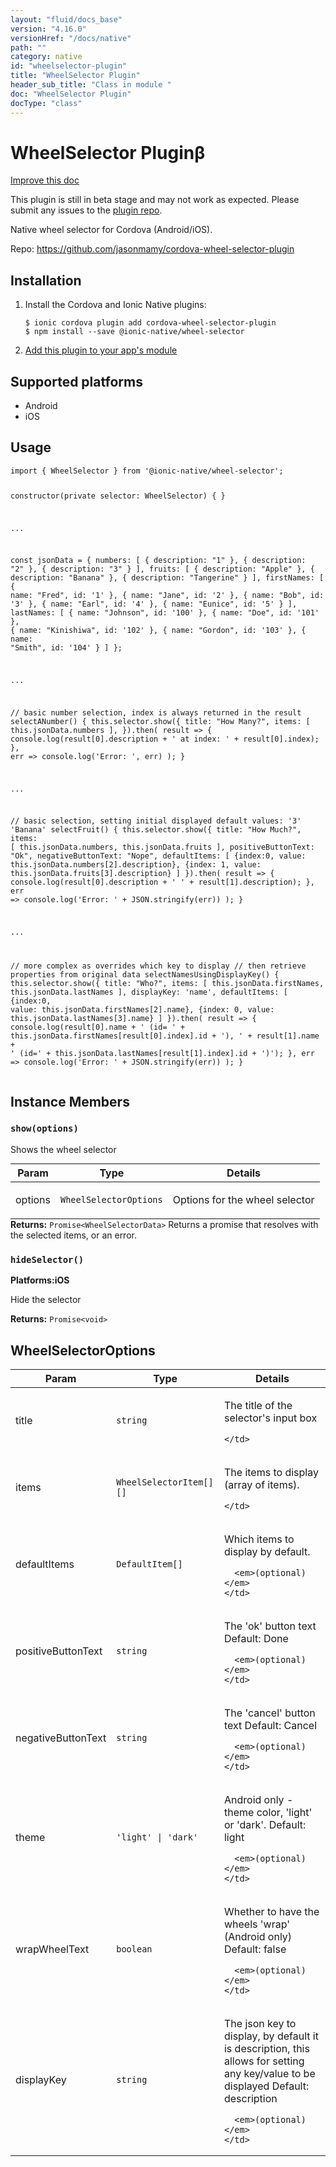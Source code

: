 ```yaml
---
layout: "fluid/docs_base"
version: "4.16.0"
versionHref: "/docs/native"
path: ""
category: native
id: "wheelselector-plugin"
title: "WheelSelector Plugin"
header_sub_title: "Class in module "
doc: "WheelSelector Plugin"
docType: "class"
---
```


<h1 class="api-title">WheelSelector Plugin<span class="beta" title="beta">&beta;</span></h1>

<a class="improve-v2-docs" href="http://github.com/ionic-team/ionic-native/edit/master/src/@ionic-native/plugins/wheel-selector/index.ts#L62">
  Improve this doc
</a>




<p class="beta-notice">
  This plugin is still in beta stage and may not work as expected. Please
  submit any issues to the <a target="_blank"
  href="https://github.com/jasonmamy/cordova-wheel-selector-plugin/issues">plugin repo</a>.
</p>




<p>Native wheel selector for Cordova (Android/iOS).</p>


<p>Repo:
  <a href="https://github.com/jasonmamy/cordova-wheel-selector-plugin">
    https://github.com/jasonmamy/cordova-wheel-selector-plugin
  </a>
</p>


<h2><a class="anchor" name="installation" href="#installation"></a>Installation</h2>
<ol class="installation">
  <li>Install the Cordova and Ionic Native plugins:<br>
    <pre><code class="nohighlight">$ ionic cordova plugin add cordova-wheel-selector-plugin
$ npm install --save @ionic-native/wheel-selector
</code></pre>
  </li>
  <li><a href="https://ionicframework.com/docs/native/#Add_Plugins_to_Your_App_Module">Add this plugin to your app's module</a></li>
</ol>



<h2><a class="anchor" name="platforms" href="#platforms"></a>Supported platforms</h2>
<ul>
  <li>Android</li><li>iOS</li>
</ul>






<h2><a class="anchor" name="usage" href="#usage"></a>Usage</h2>
<pre><code>import { WheelSelector } from &#39;@ionic-native/wheel-selector&#39;;


constructor(private selector: WheelSelector) { }

...

const jsonData = {
  numbers: [
   { description: &quot;1&quot; },
    { description: &quot;2&quot; },
    { description: &quot;3&quot; }
  ],
  fruits: [
    { description: &quot;Apple&quot; },
    { description: &quot;Banana&quot; },
    { description: &quot;Tangerine&quot; }
  ],
  firstNames: [
    { name: &quot;Fred&quot;, id: &#39;1&#39; },
    { name: &quot;Jane&quot;, id: &#39;2&#39; },
    { name: &quot;Bob&quot;, id: &#39;3&#39; },
    { name: &quot;Earl&quot;, id: &#39;4&#39; },
    { name: &quot;Eunice&quot;, id: &#39;5&#39; }
  ],
  lastNames: [
    { name: &quot;Johnson&quot;, id: &#39;100&#39; },
    { name: &quot;Doe&quot;, id: &#39;101&#39; },
    { name: &quot;Kinishiwa&quot;, id: &#39;102&#39; },
    { name: &quot;Gordon&quot;, id: &#39;103&#39; },
    { name: &quot;Smith&quot;, id: &#39;104&#39; }
  ]
};

...

// basic number selection, index is always returned in the result
 selectANumber() {
   this.selector.show({
     title: &quot;How Many?&quot;,
     items: [
       this.jsonData.numbers
     ],
   }).then(
     result =&gt; {
       console.log(result[0].description + &#39; at index: &#39; + result[0].index);
     },
     err =&gt; console.log(&#39;Error: &#39;, err)
     );
 }

 ...

 // basic selection, setting initial displayed default values: &#39;3&#39; &#39;Banana&#39;
 selectFruit() {
   this.selector.show({
     title: &quot;How Much?&quot;,
     items: [
       this.jsonData.numbers, this.jsonData.fruits
     ],
     positiveButtonText: &quot;Ok&quot;,
     negativeButtonText: &quot;Nope&quot;,
     defaultItems: [
       {index:0, value: this.jsonData.numbers[2].description},
       {index: 1, value: this.jsonData.fruits[3].description}
     ]
   }).then(
     result =&gt; {
       console.log(result[0].description + &#39; &#39; + result[1].description);
     },
     err =&gt; console.log(&#39;Error: &#39; + JSON.stringify(err))
     );
 }

 ...

 // more complex as overrides which key to display
 // then retrieve properties from original data
 selectNamesUsingDisplayKey() {
   this.selector.show({
     title: &quot;Who?&quot;,
     items: [
       this.jsonData.firstNames, this.jsonData.lastNames
     ],
     displayKey: &#39;name&#39;,
     defaultItems: [
       {index:0, value: this.jsonData.firstNames[2].name},
       {index: 0, value: this.jsonData.lastNames[3].name}
     ]
   }).then(
     result =&gt; {
       console.log(result[0].name + &#39; (id= &#39; + this.jsonData.firstNames[result[0].index].id + &#39;), &#39; +
         result[1].name + &#39; (id=&#39; + this.jsonData.lastNames[result[1].index].id + &#39;)&#39;);
     },
     err =&gt; console.log(&#39;Error: &#39; + JSON.stringify(err))
     );
 }
</code></pre>








<h2><a class="anchor" name="instance-members" href="#instance-members"></a>Instance Members</h2>
<h3><a class="anchor" name="show" href="#show"></a><code>show(options)</code></h3>


Shows the wheel selector
<table class="table param-table" style="margin:0;">
  <thead>
  <tr>
    <th>Param</th>
    <th>Type</th>
    <th>Details</th>
  </tr>
  </thead>
  <tbody>
  <tr>
    <td>
      options</td>
    <td>
      <code>WheelSelectorOptions</code>
    </td>
    <td>
      <p>Options for the wheel selector</p>
</td>
  </tr>
  </tbody>
</table>

<div class="return-value" markdown="1">
  <i class="icon ion-arrow-return-left"></i>
  <b>Returns:</b> <code>Promise&lt;WheelSelectorData&gt;</code> Returns a promise that resolves with the selected items, or an error.
</div><h3><a class="anchor" name="hideSelector" href="#hideSelector"></a><code>hideSelector()</code></h3>



<p>
  <strong>Platforms:</strong><strong class="tag">iOS</strong>&nbsp;</p>


Hide the selector


<div class="return-value" markdown="1">
  <i class="icon ion-arrow-return-left"></i>
  <b>Returns:</b> <code>Promise&lt;void&gt;</code> 
</div>





<h2><a class="anchor" name="WheelSelectorOptions" href="#WheelSelectorOptions"></a>WheelSelectorOptions</h2>

<table class="table param-table" style="margin:0;">
  <thead>
  <tr>
    <th>Param</th>
    <th>Type</th>
    <th>Details</th>
  </tr>
  </thead>
  <tbody>
  
  <tr>
    <td>
      title
    </td>
    <td>
      <code>string</code>
    </td>
    <td>
      <p>The title of the selector&#39;s input box</p>

      
    </td>
  </tr>
  
  <tr>
    <td>
      items
    </td>
    <td>
      <code>WheelSelectorItem[][]</code>
    </td>
    <td>
      <p>The items to display (array of items).</p>

      
    </td>
  </tr>
  
  <tr>
    <td>
      defaultItems
    </td>
    <td>
      <code>DefaultItem[]</code>
    </td>
    <td>
      <p>Which items to display by default.</p>

      <em>(optional)</em>
    </td>
  </tr>
  
  <tr>
    <td>
      positiveButtonText
    </td>
    <td>
      <code>string</code>
    </td>
    <td>
      <p>The &#39;ok&#39; button text
Default: Done</p>

      <em>(optional)</em>
    </td>
  </tr>
  
  <tr>
    <td>
      negativeButtonText
    </td>
    <td>
      <code>string</code>
    </td>
    <td>
      <p>The &#39;cancel&#39; button text
Default: Cancel</p>

      <em>(optional)</em>
    </td>
  </tr>
  
  <tr>
    <td>
      theme
    </td>
    <td>
      <code>&#39;light&#39; | &#39;dark&#39;</code>
    </td>
    <td>
      <p>Android only - theme color, &#39;light&#39; or &#39;dark&#39;.
Default: light</p>

      <em>(optional)</em>
    </td>
  </tr>
  
  <tr>
    <td>
      wrapWheelText
    </td>
    <td>
      <code>boolean</code>
    </td>
    <td>
      <p>Whether to have the wheels &#39;wrap&#39; (Android only)
Default: false</p>

      <em>(optional)</em>
    </td>
  </tr>
  
  <tr>
    <td>
      displayKey
    </td>
    <td>
      <code>string</code>
    </td>
    <td>
      <p>The json key to display, by default it is description, this allows for setting any
key/value to be displayed
Default: description</p>

      <em>(optional)</em>
    </td>
  </tr>
  
  </tbody>
</table>





